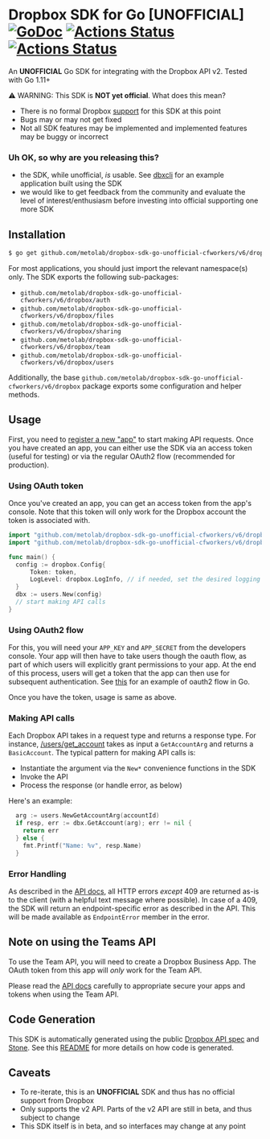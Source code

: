 # Dropbox SDK for Go [UNOFFICIAL] [![GoDoc](https://pkg.go.dev/badge/github.com/metolab/dropbox-sdk-go-unofficial-cfworkers/v6/dropbox)](https://pkg.go.dev/github.com/metolab/dropbox-sdk-go-unofficial-cfworkers/v6/dropbox) [![Actions Status](https://github.com/metolab/dropbox-sdk-go-unofficial-cfworkers/workflows/Test/badge.svg)](https://github.com/metolab/dropbox-sdk-go-unofficial-cfworkers/actions) [![Actions Status](https://github.com/metolab/dropbox-sdk-go-unofficial-cfworkers/workflows/Lint/badge.svg)](https://github.com/metolab/dropbox-sdk-go-unofficial-cfworkers/actions)

An **UNOFFICIAL** Go SDK for integrating with the Dropbox API v2. Tested with Go 1.11+

:warning: WARNING: This SDK is **NOT yet official**. What does this mean?

  * There is no formal Dropbox [support](https://www.dropbox.com/developers/support) for this SDK at this point
  * Bugs may or may not get fixed
  * Not all SDK features may be implemented and implemented features may be buggy or incorrect


### Uh OK, so why are you releasing this?

  * the SDK, while unofficial, _is_ usable. See [dbxcli](https://github.com/dropbox/dbxcli) for an example application built using the SDK
  * we would like to get feedback from the community and evaluate the level of interest/enthusiasm before investing into official supporting one more SDK

## Installation

```sh
$ go get github.com/metolab/dropbox-sdk-go-unofficial-cfworkers/v6/dropbox/...
```

For most applications, you should just import the relevant namespace(s) only. The SDK exports the following sub-packages:

* `github.com/metolab/dropbox-sdk-go-unofficial-cfworkers/v6/dropbox/auth`
* `github.com/metolab/dropbox-sdk-go-unofficial-cfworkers/v6/dropbox/files`
* `github.com/metolab/dropbox-sdk-go-unofficial-cfworkers/v6/dropbox/sharing`
* `github.com/metolab/dropbox-sdk-go-unofficial-cfworkers/v6/dropbox/team`
* `github.com/metolab/dropbox-sdk-go-unofficial-cfworkers/v6/dropbox/users`

Additionally, the base `github.com/metolab/dropbox-sdk-go-unofficial-cfworkers/v6/dropbox` package exports some configuration and helper methods.

## Usage

First, you need to [register a new "app"](https://dropbox.com/developers/apps) to start making API requests. Once you have created an app, you can either use the SDK via an access token (useful for testing) or via the regular OAuth2 flow (recommended for production).

### Using OAuth token

Once you've created an app, you can get an access token from the app's console. Note that this token will only work for the Dropbox account the token is associated with.

```go
import "github.com/metolab/dropbox-sdk-go-unofficial-cfworkers/v6/dropbox"
import "github.com/metolab/dropbox-sdk-go-unofficial-cfworkers/v6/dropbox/users"

func main() {
  config := dropbox.Config{
      Token: token,
      LogLevel: dropbox.LogInfo, // if needed, set the desired logging level. Default is off
  }
  dbx := users.New(config)
  // start making API calls
}
```

### Using OAuth2 flow

For this, you will need your `APP_KEY` and `APP_SECRET` from the developers console. Your app will then have to take users though the oauth flow, as part of which users will explicitly grant permissions to your app. At the end of this process, users will get a token that the app can then use for subsequent authentication. See [this](https://pkg.go.dev/golang.org/x/oauth2#example-Config) for an example of oauth2 flow in Go.

Once you have the token, usage is same as above.

### Making API calls

Each Dropbox API takes in a request type and returns a response type. For instance, [/users/get_account](https://www.dropbox.com/developers/documentation/http/documentation#users-get_account) takes as input a `GetAccountArg` and returns a `BasicAccount`. The typical pattern for making API calls is:

  * Instantiate the argument via the `New*` convenience functions in the SDK
  * Invoke the API
  * Process the response (or handle error, as below)

Here's an example:

```go
  arg := users.NewGetAccountArg(accountId)
  if resp, err := dbx.GetAccount(arg); err != nil {
    return err
  } else {
    fmt.Printf("Name: %v", resp.Name)
  }
```

### Error Handling

As described in the [API docs](https://www.dropbox.com/developers/documentation/http/documentation#error-handling), all HTTP errors _except_ 409 are returned as-is to the client (with a helpful text message where possible). In case of a 409, the SDK will return an endpoint-specific error as described in the API. This will be made available as `EndpointError` member in the error.

## Note on using the Teams API

To use the Team API, you will need to create a Dropbox Business App. The OAuth token from this app will _only_ work for the Team API.

Please read the [API docs](https://www.dropbox.com/developers/documentation/http/teams) carefully to appropriate secure your apps and tokens when using the Team API.

## Code Generation

This SDK is automatically generated using the public [Dropbox API spec](https://github.com/dropbox/dropbox-api-spec) and [Stone](https://github.com/dropbox/stone). See this [README](https://github.com/metolab/dropbox-sdk-go-unofficial-cfworkers/blob/master/generator/README.md)
for more details on how code is generated. 

## Caveats

  * To re-iterate, this is an **UNOFFICIAL** SDK and thus has no official support from Dropbox
  * Only supports the v2 API. Parts of the v2 API are still in beta, and thus subject to change
  * This SDK itself is in beta, and so interfaces may change at any point
